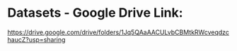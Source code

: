 # Datasets - Google Drive Link:

https://drive.google.com/drive/folders/1Jq5QAaAACULvbCBMtkRWcveqdzchaucZ?usp=sharing
